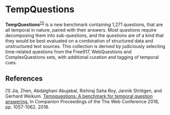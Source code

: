 # TempQuestions 

**TempQuestions**<sup>[[1]](#myfootnote1)</sup> is a new benchmark containing 1,271 questions, that are all temporal in nature, paired with their answers. Most questions require decomposing them into sub-questions, and the questions are of a kind that they would be best evaluated on a combination of structured data and unstructured text sources. This collection is derived by judiciously selecting time-related questions from the Free917, WebQuestions and ComplexQuestions sets, with additional curation and tagging of temporal cues.


## References
<a name="myfootnote1">[1]</a> Jia, Zhen, Abdalghani Abujabal, Rishiraj Saha Roy, Jannik Strötgen, and Gerhard Weikum. [Tempquestions: A benchmark for temporal question answering.](https://dl.acm.org/doi/abs/10.1145/3184558.3191536) In Companion Proceedings of the The Web Conference 2018, pp. 1057-1062. 2018.
